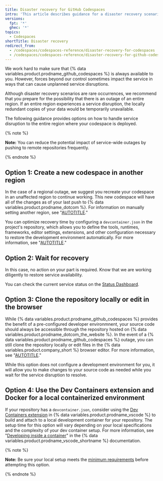 ```yaml
---
title: Disaster recovery for GitHub Codespaces
intro: 'This article describes guidance for a disaster recovery scenario, when a whole region experiences an outage due to major natural disaster or widespread service interruption.'
versions:
  fpt: '*'
  ghec: '*'
topics:
  - Codespaces
shortTitle: Disaster recovery
redirect_from:
  - /codespaces/codespaces-reference/disaster-recovery-for-codespaces
  - /codespaces/codespaces-reference/disaster-recovery-for-github-codespaces
---
```


We work hard to make sure that {% data variables.product.prodname_github_codespaces %} is always available to you. However, forces beyond our control sometimes impact the service in ways that can cause unplanned service disruptions.

Although disaster recovery scenarios are rare occurrences, we recommend that you prepare for the possibility that there is an outage of an entire region. If an entire region experiences a service disruption, the locally redundant copies of your data would be temporarily unavailable.

The following guidance provides options on how to handle service disruption to the entire region where your codespace is deployed.

{% note %}

**Note:** You can reduce the potential impact of service-wide outages by pushing to remote repositories frequently.

{% endnote %}

## Option 1: Create a new codespace in another region

In the case of a regional outage, we suggest you recreate your codespace in an unaffected region to continue working. This new codespace will have all of the changes as of your last push to {% data variables.product.prodname_dotcom %}. For information on manually setting another region, see "[AUTOTITLE](/codespaces/setting-your-user-preferences/setting-your-default-region-for-github-codespaces)."

You can optimize recovery time by configuring a `devcontainer.json` in the project's repository, which allows you to define the tools, runtimes, frameworks, editor settings, extensions, and other configuration necessary to restore the development environment automatically. For more information, see "[AUTOTITLE](/codespaces/setting-up-your-project-for-codespaces/adding-a-dev-container-configuration/introduction-to-dev-containers)."

## Option 2: Wait for recovery

In this case, no action on your part is required. Know that we are working diligently to restore service availability.

You can check the current service status on the [Status Dashboard](https://www.githubstatus.com/).

## Option 3: Clone the repository locally or edit in the browser

While {% data variables.product.prodname_github_codespaces %} provides the benefit of a pre-configured developer environmnent, your source code should always be accessible through the repository hosted on {% data variables.product.prodname_dotcom_the_website %}. In the event of a {% data variables.product.prodname_github_codespaces %} outage, you can still clone the repository locally or edit files in the {% data variables.product.company_short %} browser editor. For more information, see "[AUTOTITLE](/repositories/working-with-files/managing-files/editing-files)."

While this option does not configure a development environment for you, it will allow you to make changes to your source code as needed while you wait for the service disruption to resolve.

## Option 4: Use the Dev Containers extension and Docker for a local containerized environment

If your repository has a `devcontainer.json`, consider using the [Dev Containers extension](https://marketplace.visualstudio.com/items?itemName=ms-vscode-remote.remote-containers) in {% data variables.product.prodname_vscode %} to build and attach to a local development container for your repository. The setup time for this option will vary depending on your local specifications and the complexity of your dev container setup. For more information, see "[Developing inside a container](https://code.visualstudio.com/docs/remote/containers#_quick-start-open-a-git-repository-or-github-pr-in-an-isolated-container-volume)" in the {% data variables.product.prodname_vscode_shortname %} documentation.

{% note %}

**Note:** Be sure your local setup meets the [minimum requirements](https://code.visualstudio.com/docs/remote/containers#_system-requirements) before attempting this option.

{% endnote %}

